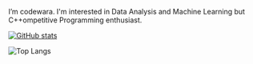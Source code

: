 I’m codewara. I'm interested in Data Analysis and Machine Learning but C++ompetitive Programming enthusiast.

[![GitHub stats](https://github-readme-stats.vercel.app/api?username=codewara)](https://github.com/anuraghazra/github-readme-stats&count_private=true)

![Top Langs](https://github-readme-stats.vercel.app/api/top-langs/?username=codewara&layout=compact)
